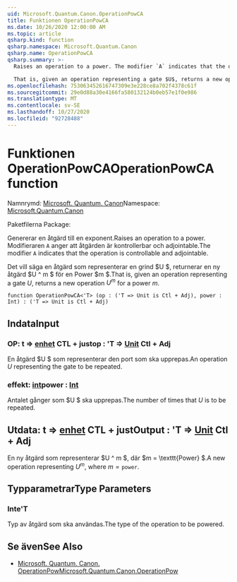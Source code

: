 ```yaml
---
uid: Microsoft.Quantum.Canon.OperationPowCA
title: Funktionen OperationPowCA
ms.date: 10/26/2020 12:00:00 AM
ms.topic: article
qsharp.kind: function
qsharp.namespace: Microsoft.Quantum.Canon
qsharp.name: OperationPowCA
qsharp.summary: >-
  Raises an operation to a power. The modifier `A` indicates that the operation is controllable and adjointable.

  That is, given an operation representing a gate $U$, returns a new operation $U^m$ for a power $m$.
ms.openlocfilehash: 753063452616747309e3e228ce8a702f4378c61f
ms.sourcegitcommit: 29e0d88a30e4166fa580132124b0eb57e1f0e986
ms.translationtype: MT
ms.contentlocale: sv-SE
ms.lasthandoff: 10/27/2020
ms.locfileid: "92728488"
---
```

# <a name="operationpowca-function"></a><span data-ttu-id="803fc-102">Funktionen OperationPowCA</span><span class="sxs-lookup"><span data-stu-id="803fc-102">OperationPowCA function</span></span>

<span data-ttu-id="803fc-103">Namnrymd: [Microsoft. Quantum. Canon](xref:Microsoft.Quantum.Canon)</span><span class="sxs-lookup"><span data-stu-id="803fc-103">Namespace: [Microsoft.Quantum.Canon](xref:Microsoft.Quantum.Canon)</span></span>

<span data-ttu-id="803fc-104">Paketfilerna [](https://nuget.org/packages/)</span><span class="sxs-lookup"><span data-stu-id="803fc-104">Package: [](https://nuget.org/packages/)</span></span>


<span data-ttu-id="803fc-105">Genererar en åtgärd till en exponent.</span><span class="sxs-lookup"><span data-stu-id="803fc-105">Raises an operation to a power.</span></span>
<span data-ttu-id="803fc-106">Modifieraren `A` anger att åtgärden är kontrollerbar och adjointable.</span><span class="sxs-lookup"><span data-stu-id="803fc-106">The modifier `A` indicates that the operation is controllable and adjointable.</span></span>

<span data-ttu-id="803fc-107">Det vill säga en åtgärd som representerar en grind $U $, returnerar en ny åtgärd $U ^ m $ för en Power $m $.</span><span class="sxs-lookup"><span data-stu-id="803fc-107">That is, given an operation representing a gate $U$, returns a new operation $U^m$ for a power $m$.</span></span>

```qsharp
function OperationPowCA<'T> (op : ('T => Unit is Ctl + Adj), power : Int) : ('T => Unit is Ctl + Adj)
```


## <a name="input"></a><span data-ttu-id="803fc-108">Indata</span><span class="sxs-lookup"><span data-stu-id="803fc-108">Input</span></span>

### <a name="op--t--unit-ctl--adj"></a><span data-ttu-id="803fc-109">OP: t => [enhet](xref:microsoft.quantum.lang-ref.unit) CTL + just</span><span class="sxs-lookup"><span data-stu-id="803fc-109">op : 'T => [Unit](xref:microsoft.quantum.lang-ref.unit) Ctl + Adj</span></span>

<span data-ttu-id="803fc-110">En åtgärd $U $ som representerar den port som ska upprepas.</span><span class="sxs-lookup"><span data-stu-id="803fc-110">An operation $U$ representing the gate to be repeated.</span></span>


### <a name="power--int"></a><span data-ttu-id="803fc-111">effekt: [int](xref:microsoft.quantum.lang-ref.int)</span><span class="sxs-lookup"><span data-stu-id="803fc-111">power : [Int](xref:microsoft.quantum.lang-ref.int)</span></span>

<span data-ttu-id="803fc-112">Antalet gånger som $U $ ska upprepas.</span><span class="sxs-lookup"><span data-stu-id="803fc-112">The number of times that $U$ is to be repeated.</span></span>



## <a name="output--t--unit-ctl--adj"></a><span data-ttu-id="803fc-113">Utdata: t => [enhet](xref:microsoft.quantum.lang-ref.unit) CTL + just</span><span class="sxs-lookup"><span data-stu-id="803fc-113">Output : 'T => [Unit](xref:microsoft.quantum.lang-ref.unit) Ctl + Adj</span></span>

<span data-ttu-id="803fc-114">En ny åtgärd som representerar $U ^ m $, där $m = \texttt{Power} $.</span><span class="sxs-lookup"><span data-stu-id="803fc-114">A new operation representing $U^m$, where $m = \texttt{power}$.</span></span>

## <a name="type-parameters"></a><span data-ttu-id="803fc-115">Typparametrar</span><span class="sxs-lookup"><span data-stu-id="803fc-115">Type Parameters</span></span>

### <a name="t"></a><span data-ttu-id="803fc-116">Inte</span><span class="sxs-lookup"><span data-stu-id="803fc-116">'T</span></span>

<span data-ttu-id="803fc-117">Typ av åtgärd som ska användas.</span><span class="sxs-lookup"><span data-stu-id="803fc-117">The type of the operation to be powered.</span></span>

## <a name="see-also"></a><span data-ttu-id="803fc-118">Se även</span><span class="sxs-lookup"><span data-stu-id="803fc-118">See Also</span></span>

- [<span data-ttu-id="803fc-119">Microsoft. Quantum. Canon. OperationPow</span><span class="sxs-lookup"><span data-stu-id="803fc-119">Microsoft.Quantum.Canon.OperationPow</span></span>](xref:Microsoft.Quantum.Canon.OperationPow)